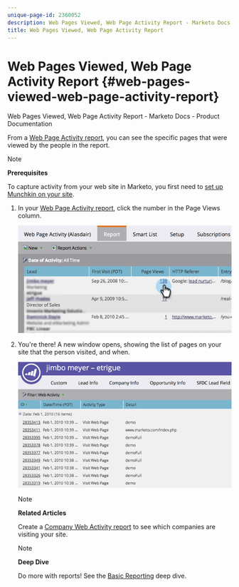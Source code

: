 ```yaml
---
unique-page-id: 2360052
description: Web Pages Viewed, Web Page Activity Report - Marketo Docs - Product Documentation
title: Web Pages Viewed, Web Page Activity Report
---
```


# Web Pages Viewed, Web Page Activity Report {#web-pages-viewed-web-page-activity-report}

Web Pages Viewed, Web Page Activity Report - Marketo Docs - Product Documentation

From a [Web Page Activity report](../../../../../../welcome-to-marketo-docs/product-docs/reporting/basic-reporting/report-types/web-page-activity-report.md), you can see the specific pages that were viewed by the people in the report.

>[!NOTE]
>
>**Prerequisites**
>
>To capture activity from your web site in Marketo, you first need to [set up Munchkin on your site](../../../../../../welcome-to-marketo-docs/product-docs/administration/additional-integrations/add-munchkin-tracking-code-to-your-website.md).

1. In your [Web Page Activity report](../../../../../../welcome-to-marketo-docs/product-docs/reporting/basic-reporting/report-types/web-page-activity-report.md), click the number in the Page Views column.

   ![](assets/image2014-9-16-14-3a54-3a8.png)

1. You're there! A new window opens, showing the list of pages on your site that the person visited, and when.

   ![](assets/image2014-9-16-14-3a54-3a12.png)

   >[!NOTE]
   >
   >**Related Articles**
   >
   >
   >Create a [Company Web Activity report](../../../../../../welcome-to-marketo-docs/product-docs/reporting/basic-reporting/report-types/company-web-activity-report.md) to see which companies are visiting your site.

   >[!NOTE]
   >
   >**Deep Dive**
   >
   >
   >Do more with reports! See the [Basic Reporting](../../../../../../welcome-to-marketo-docs/product-docs/reporting/basic-reporting.md) deep dive.

